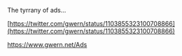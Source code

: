 ---
---

The tyrrany of ads...

[https://twitter.com/gwern/status/1103855323100708866](https://twitter.com/gwern/status/1103855323100708866)

https://www.gwern.net/Ads